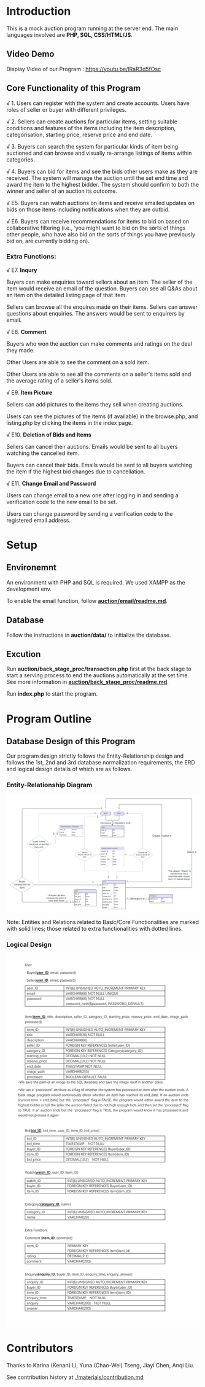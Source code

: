 # Introduction #
This is a mock auction program running at the server end. 
The main languages involved are **PHP, SQL, CSS/HTML/JS**.

## Video Demo ##
Display Video of our Program : https://youtu.be/lRaR3d5fOsc

## Core Functionality of this Program ##
√ 1. Users can register with the system and create accounts. Users have roles of seller or buyer with different privileges.

√ 2. Sellers can create auctions for particular items, setting suitable 
conditions and features of the items including the item description, categorisation, starting price, reserve price and end date.

√ 3. Buyers can search the system for particular kinds of item being auctioned and can browse and visually re-arrange listings of items within categories.

√ 4. Buyers can bid for items and see the bids other users make as they are received. The system will manage the auction until the set end time and award the item to the highest bidder. The system should confirm to both the winner and seller of an auction its outcome.

√ E5. Buyers can watch auctions on items and receive emailed updates on bids on those items including notifications when they are outbid.

√ E6. Buyers can receive recommendations for items to bid on based on collaborative filtering (i.e., ‘you might want to bid on the sorts of things other people, who have also bid on the sorts of things you have previously bid on, are currently bidding on).

### Extra Functions: ###

√ E7. **Inqury**

Buyers can make enquiries toward sellers about an item. The seller of the item would receive an email of the question. Buyers can see all Q&As about an item on the detailed listing page of that item.

Sellers can browse all the enquires made on their items. Sellers can answer questions about enquiries. The answers would be sent to enquirers by email.

√ E8. **Comment**

Buyers who won the auction can make comments and ratings on the deal they made. 

Other Users are able to see the comment on a sold item.

Other Users are able to see all the comments on a seller's items sold and the average rating of a seller's items sold.

√ E9. **Item Picture**

Sellers can add pictures to the items they sell when creating auctions.

Users can see the pictures of the items (if available) in the browse.php, and listing.php by clicking the items in the index page.

√ E10. **Deletion of Bids and Items**

Sellers can cancel their auctions. Emails would be sent to all buyers watching the cancelled item.

Buyers can cancel their bids. Emails would be sent to all buyers watching the item if the highest bid changes due to cancellation.

√ E11. **Change Email and Password**

Users can change email to a new one after logging in and sending a verification code to the new email to be set.

Users can change password by sending a verification code to the registered email address.

# Setup #

## Environemnt ##
An environment with PHP and SQL is required. We used XAMPP as the development env.

To enable the email function, follow **[auction/email/readme.md](auction/email/readme.md)**.

## Database ##
Follow the instructions in **auction/data/** to initialize the database.

## Excution ##

Run **auction/back_stage_proc/transaction.php** first at the back stage to start a serving process to end the auctions automatically at the set time. See more information in **[auction/back_stage_proc/readme.md](auction/back_stage_proc/readme.md)**.

Run **index.php** to start the program.

# Program Outline #

## Database Design of this Program ##

Our program design strictly follows the Entity-Relationship design and follows the 1st, 2nd and 3rd database normalization requirements, the ERD and logical design details of which are as follows.

### Entity-Relationship Diagram ###
![ER Diagram](./materials/Entity-Relationship-Diagram.png)

Note: Entities and Relations related to Basic/Core Functionalities are marked with solid lines; those related to extra functionalities with dotted lines.

### Logical Design ###
![Logical Design](./materials/Logical-Design.png)


# Contributors #

Thanks to Karina (Kenan) Li, Yuna (Chao-Wei) Tseng, Jiayi Chen, Anqi Liu.

See contribution history at [./materials/contribution.md](./materials/contribution.md "contribution.md")

